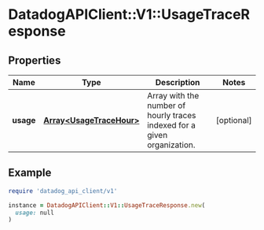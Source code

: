 # DatadogAPIClient::V1::UsageTraceResponse

## Properties

| Name | Type | Description | Notes |
| ---- | ---- | ----------- | ----- |
| **usage** | [**Array&lt;UsageTraceHour&gt;**](UsageTraceHour.md) | Array with the number of hourly traces indexed for a given organization. | [optional] |

## Example

```ruby
require 'datadog_api_client/v1'

instance = DatadogAPIClient::V1::UsageTraceResponse.new(
  usage: null
)
```

